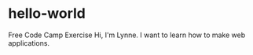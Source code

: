 # hello-world
Free Code Camp Exercise
Hi, I'm Lynne.  I want to learn how to make web applications.
